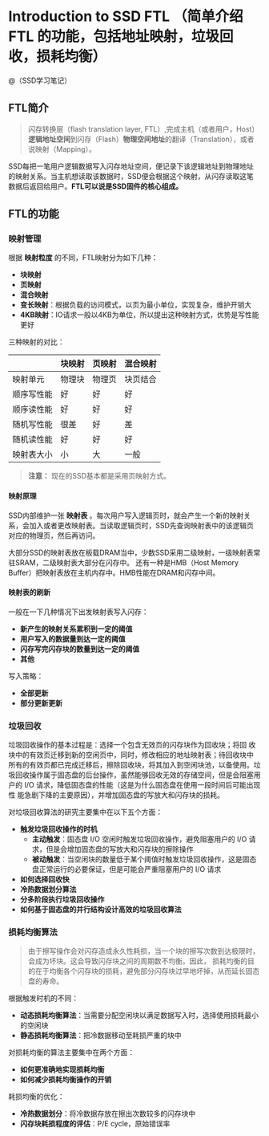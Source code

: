 # Introduction to SSD FTL （简单介绍 FTL 的功能，包括地址映射，垃圾回收，损耗均衡）

@（SSD学习笔记）

## FTL简介
 > 闪存转换层（flash translation layer, FTL）,完成主机（或者用户，Host）**逻辑地址空间**到闪存（Flash）**物理空间地址**的翻译（Translation），或者说映射（Mapping）。

SSD每把一笔用户逻辑数据写入闪存地址空间，便记录下该逻辑地址到物理地址的映射关系。当主机想读取该数据时，SSD便会根据这个映射，从闪存读取这笔数据后返回给用户。**FTL可以说是SSD固件的核心组成。**

## FTL的功能

### 映射管理

根据 **映射粒度** 的不同，FTL映射分为如下几种：
- **块映射** 
- **页映射**  
- **混合映射**  
- **变长映射**：根据负载的访问模式，以页为最小单位，实现复杂，维护开销大
- **4KB映射**：IO请求一般以4KB为单位，所以提出这种映射方式，优势是写性能更好

三种映射的对比：

|  | 块映射 | 页映射 | 混合映射|
|-----|--------|------|-------|
|映射单元 | 物理块 | 物理页 | 块页结合|
|顺序写性能|好|好|好|
|顺序读性能|好|好|好|
|随机写性能|很差|好|差|
|随机读性能|好|好|好|
|映射表大小|小|大|一般|

>**注意：** 现在的SSD基本都是采用页映射方式。

#### 映射原理

SSD内部维护一张 **映射表** 。每次用户写入逻辑页时，就会产生一个新的映射关系，会加入或者更改映射表。当读取逻辑页时，SSD先查询映射表中的该逻辑页对应的物理页，然后再访问。

大部分SSD的映射表放在板载DRAM当中，少数SSD采用二级映射，一级映射表常驻SRAM，二级映射表大部分在闪存中。
还有一种是HMB（Host Memory Buffer）把映射表放在主机内存中。HMB性能在DRAM和闪存中间。

#### 映射表的刷新

一般在一下几种情况下出发映射表写入闪存：
- **新产生的映射关系累积到一定的阈值**
- **用户写入的数据量到达一定的阈值**
- **闪存写完闪存块的数量到达一定的阈值**
- **其他**

写入策略：
- **全部更新** 
- **部分更新更新**

### 垃圾回收

垃圾回收操作的基本过程是：选择一个包含无效页的闪存块作为回收块；将回
收块中的有效页迁移到新的空闲页中，同时，修改相应的地址映射表；待回收块中
所有的有效页都已完成迁移后，擦除回收块，将其加入到空闲块池，以备使用。垃
圾回收操作属于固态盘的后台操作，虽然能够回收无效的存储空间，但是会阻塞用
户的 I/O 请求，降低固态盘的性能（这是为什么固态盘在使用一段时间后可能出现性
能急剧下降的主要原因），并增加固态盘的写放大和闪存块的损耗。

对垃圾回收算法的研究主要集中在以下五个方面：
- **触发垃圾回收操作的时机**
    - **主动触发**：固态盘 I/O 空闲时触发垃圾回收操作，避免阻塞用户的 I/O 请求，但是会增加固态盘的写放大和闪存块的擦除操作
    - **被动触发**：当空闲块的数量低于某个阈值时触发垃圾回收操作，这是固态盘正常运行的必要保证，但是可能会严重阻塞用户的 I/O 请求
- **如何选择回收快**
- **冷热数据划分算法**
- **分多阶段执行垃圾回收操作**
- **如何基于固态盘的并行结构设计高效的垃圾回收算法**

### 损耗均衡算法 
 > 由于擦写操作会对闪存造成永久性耗损，当一个块的擦写次数到达极限时，会成为坏块。这会导致闪存块之间的周期数不均衡。因此，
损耗均衡的目的在于均衡各个闪存块的损耗，避免部分闪存块过早地坏掉，从而延长固态盘的寿命。

根据触发时机的不同：
- **动态损耗均衡算法**：当需要分配空闲块以满足数据写入时，选择使用损耗最小的空闲块
- **静态损耗均衡算法**：把冷数据移动至耗损严重的块中

对损耗均衡的算法主要集中在两个方面：
- **如何更准确地实现损耗均衡**
- **如何减少损耗均衡操作的开销**

耗损均衡的优化：
- **冷热数据划分**：将冷数据存放在擦出次数较多的闪存块中
- **闪存块耗损程度的评估**：P/E cycle，原始错误率